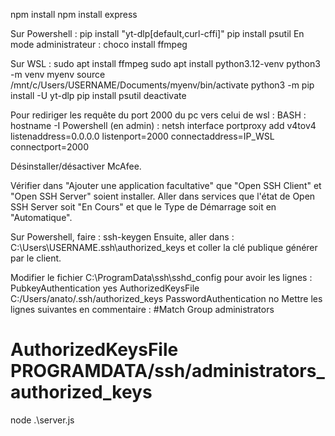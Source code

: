 
npm install
npm install express

Sur Powershell :
pip install "yt-dlp[default,curl-cffi]"
pip install psutil
En mode administrateur :
choco install ffmpeg

Sur WSL :
sudo apt install ffmpeg
sudo apt install python3.12-venv
python3 -m venv myenv
source /mnt/c/Users/USERNAME/Documents/myenv/bin/activate
python3 -m pip install -U yt-dlp
pip install psutil
deactivate

Pour rediriger les requête du port 2000 du pc vers celui de wsl :
BASH :
hostname -I
Powershell (en admin) :
netsh interface portproxy add v4tov4 listenaddress=0.0.0.0 listenport=2000 connectaddress=IP_WSL connectport=2000

Désinstaller/désactiver McAfee.

Vérifier dans "Ajouter une application facultative" que "Open SSH Client" et "Open SSH Server" soient installer.
Aller dans services que l'état de Open SSH Server soit "En Cours" et que le Type de Démarrage soit en "Automatique".

Sur Powershell, faire : ssh-keygen
Ensuite, aller dans : C:\Users\USERNAME\.ssh\authorized_keys
et coller la clé publique générer par le client.

Modifier le fichier C:\ProgramData\ssh\sshd_config pour avoir les lignes :
PubkeyAuthentication yes
AuthorizedKeysFile C:/Users/anato/.ssh/authorized_keys
PasswordAuthentication no
Mettre les lignes suivantes en commentaire :
#Match Group administrators
#       AuthorizedKeysFile __PROGRAMDATA__/ssh/administrators_authorized_keys


node .\server.js

